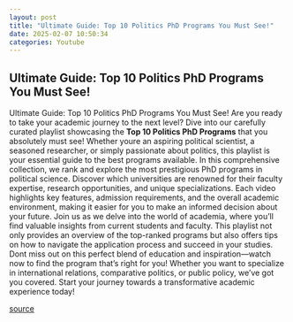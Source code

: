 ```yaml
---
layout: post
title: "Ultimate Guide: Top 10 Politics PhD Programs You Must See!"
date: 2025-02-07 10:50:34
categories: Youtube
---
```


## Ultimate Guide: Top 10 Politics PhD Programs You Must See!

Ultimate Guide: Top 10 Politics PhD Programs You Must See!
Are you ready to take your academic journey to the next level? Dive into our carefully curated playlist showcasing the **Top 10 Politics PhD Programs** that you absolutely must see! Whether youre an aspiring political scientist, a seasoned researcher, or simply passionate about politics, this playlist is your essential guide to the best programs available.
In this comprehensive collection, we rank and explore the most prestigious PhD programs in political science. Discover which universities are renowned for their faculty expertise, research opportunities, and unique specializations. Each video highlights key features, admission requirements, and the overall academic environment, making it easier for you to make an informed decision about your future.
Join us as we delve into the world of academia, where you’ll find valuable insights from current students and faculty. This playlist not only provides an overview of the top-ranked programs but also offers tips on how to navigate the application process and succeed in your studies.
Dont miss out on this perfect blend of education and inspiration—watch now to find the program that’s right for you! Whether you want to specialize in international relations, comparative politics, or public policy, we’ve got you covered. Start your journey towards a transformative academic experience today!

[source](https://www.youtube.com/playlist?list=PL947U8j0XRTxSvA90fEPImcnFC4gEDX9w)